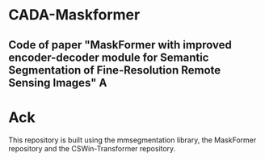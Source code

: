 CADA-Maskformer
====
Code of paper "MaskFormer with improved encoder-decoder module for Semantic Segmentation of Fine-Resolution Remote Sensing Images"
A
-------

Ack
====
This repository is built using the mmsegmentation library, the MaskFormer repository and the CSWin-Transformer repository.
